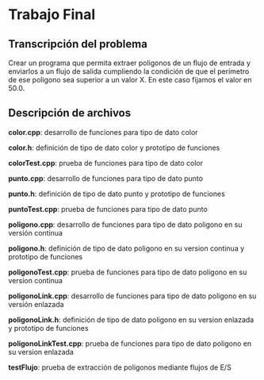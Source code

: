 # Trabajo Final

## Transcripción del problema

Crear un programa que permita extraer poligonos de un flujo de entrada y enviarlos a un flujo de salida cumpliendo la condición de que el perímetro de ese poligono sea superior a un valor X. En este caso fijamos el valor en 50.0.

## Descripción de archivos

**color.cpp**: desarrollo de funciones para tipo de dato color

**color.h**: definición de tipo de dato color y prototipo de funciones

**colorTest.cpp**: prueba de funciones para tipo de dato color

**punto.cpp**: desarrollo de funciones para tipo de dato punto

**punto.h**: definición de tipo de dato punto y prototipo de funciones

**puntoTest.cpp**: prueba de funciones para tipo de dato punto

**poligono.cpp**: desarrollo de funciones para tipo de dato poligono en su versión continua

**poligono.h**: definición de tipo de dato poligono en su version continua y prototipo de funciones

**poligonoTest.cpp**: prueba de funciones para tipo de dato poligono en su version continua

**poligonoLink.cpp**: desarrollo de funciones para tipo de dato poligono en su versión enlazada

**poligonoLink.h**: definición de tipo de dato poligono en su version enlazada y prototipo de funciones

**poligonoLinkTest.cpp**: prueba de funciones para tipo de dato poligono en su version enlazada

**testFlujo**: prueba de extracción de poligonos mediante flujos de E/S 
